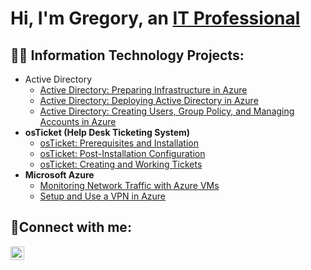 <h1>Hi, I'm Gregory, an <a href="https://linkedin.com/in/Austin">IT Professional</a></h1>

<h2>👨‍💻 Information Technology Projects:</h2>

- Active Directory
  - [Active Directory: Preparing Infrastructure in Azure](https://github.com/MindofLindstrom01/Preparing-Active-Directory-Infrastructure-in-Azure)
  - [Active Directory: Deploying Active Directory in Azure](https://github.com/MindofLindstrom01/deploying-active-directory-in-azure)
  - [Active Directory: Creating Users, Group Policy, and Managing Accounts in Azure](https://github.com/MindofLindstrom01/active-directory-creating-users-group-policy-and-managing-accounts)
- <b>osTicket (Help Desk Ticketing System)</b>
  - [osTicket: Prerequisites and Installation](https://github.com/MindofLindstrom01/osticket-prereqs)
  - [osTicket: Post-Installation Configuration](https://github.com/MindofLindstrom01/post-install-config)
  - [osTicket: Creating and Working Tickets](https://github.com/MindofLindstrom01/ticket-lifecycle)
- <b>Microsoft Azure</b>
  - [Monitoring Network Traffic with Azure VMs](https://github.com/MindofLindstrom01/azure-monitor-networking)
  - [Setup and Use a VPN in Azure](https://github.com/MindofLindstrom01/setup-and-use-vpn-with-azure)

<h2>🤳Connect with me:</h2>

[<img align="left" alt="Austin | LinkedIn" width="22px" src="https://cdn-icons-png.flaticon.com/512/174/174857.png"/>][linkedin]

[linkedin]: https://www.linkedin.com/in/gregory-lindstrom
